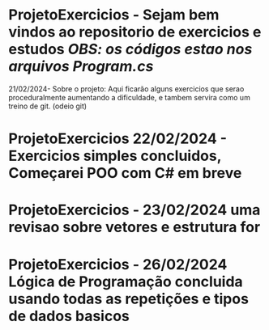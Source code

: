 # ProjetoExercicios - Sejam bem vindos ao repositorio de exercicios e estudos *OBS: os códigos estao nos arquivos Program.cs*

21/02/2024- Sobre o projeto: Aqui ficarão alguns exercicios que serao proceduralmente aumentando a dificuldade, e tambem servira como um treino de git. (odeio git) 



# ProjetoExercicios 22/02/2024 - Exercicios simples concluidos, Começarei POO com C# em breve


# ProjetoExercicios - 23/02/2024 uma revisao sobre vetores e estrutura for


# ProjetoExercicios - 26/02/2024 Lógica de Programação concluida usando todas as repetições e tipos de dados basicos
